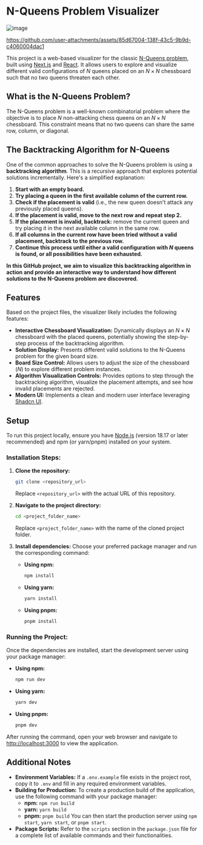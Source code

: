 # N-Queens Problem Visualizer
![image](https://github.com/user-attachments/assets/7f9d2a0c-d300-4194-81ab-b156dfb6b572)

https://github.com/user-attachments/assets/85d67004-138f-43c5-9b9d-c4060004dac1

This project is a web-based visualizer for the classic [N-Queens problem](https://en.wikipedia.org/wiki/Eight_queens_puzzle), built using [Next.js](https://nextjs.org/) and [React](https://react.dev/). It allows users to explore and visualize different valid configurations of $N$ queens placed on an $N \times N$ chessboard such that no two queens threaten each other.

## What is the N-Queens Problem?

The N-Queens problem is a well-known combinatorial problem where the objective is to place $N$ non-attacking chess queens on an $N \times N$ chessboard. This constraint means that no two queens can share the same row, column, or diagonal.

## The Backtracking Algorithm for N-Queens

One of the common approaches to solve the N-Queens problem is using a **backtracking algorithm**. This is a recursive approach that explores potential solutions incrementally. Here's a simplified explanation:

1.  **Start with an empty board.**
2.  **Try placing a queen in the first available column of the current row.**
3.  **Check if the placement is valid** (i.e., the new queen doesn't attack any previously placed queens).
4.  **If the placement is valid, move to the next row and repeat step 2.**
5.  **If the placement is invalid, backtrack:** remove the current queen and try placing it in the next available column in the same row.
6.  **If all columns in the current row have been tried without a valid placement, backtrack to the previous row.**
7.  **Continue this process until either a valid configuration with $N$ queens is found, or all possibilities have been exhausted.**

**In this GitHub project, we aim to visualize this backtracking algorithm in action and provide an interactive way to understand how different solutions to the N-Queens problem are discovered.**

## Features

Based on the project files, the visualizer likely includes the following features:

* **Interactive Chessboard Visualization:** Dynamically displays an $N \times N$ chessboard with the placed queens, potentially showing the step-by-step process of the backtracking algorithm.
* **Solution Display:** Presents different valid solutions to the N-Queens problem for the given board size.
* **Board Size Control:** Allows users to adjust the size of the chessboard ($N$) to explore different problem instances.
* **Algorithm Visualization Controls:** Provides options to step through the backtracking algorithm, visualize the placement attempts, and see how invalid placements are rejected.
* **Modern UI:** Implements a clean and modern user interface leveraging [Shadcn UI](https://ui.shadcn.com/).

## Setup

To run this project locally, ensure you have [Node.js](https://nodejs.org/) (version 18.17 or later recommended) and npm (or yarn/pnpm) installed on your system.

### Installation Steps:

1.  **Clone the repository:**
    ```bash
    git clone <repository_url>
    ```
    Replace `<repository_url>` with the actual URL of this repository.

2.  **Navigate to the project directory:**
    ```bash
    cd <project_folder_name>
    ```
    Replace `<project_folder_name>` with the name of the cloned project folder.

3.  **Install dependencies:**
    Choose your preferred package manager and run the corresponding command:

    * **Using npm:**
        ```bash
        npm install
        ```

    * **Using yarn:**
        ```bash
        yarn install
        ```

    * **Using pnpm:**
        ```bash
        pnpm install
        ```

### Running the Project:

Once the dependencies are installed, start the development server using your package manager:

* **Using npm:**
    ```bash
    npm run dev
    ```

* **Using yarn:**
    ```bash
    yarn dev
    ```

* **Using pnpm:**
    ```bash
    pnpm dev
    ```

After running the command, open your web browser and navigate to [http://localhost:3000](http://localhost:3000) to view the application.

## Additional Notes

* **Environment Variables:** If a `.env.example` file exists in the project root, copy it to `.env` and fill in any required environment variables.
* **Building for Production:** To create a production build of the application, use the following command with your package manager:
    * **npm:** `npm run build`
    * **yarn:** `yarn build`
    * **pnpm:** `pnpm build`
    You can then start the production server using `npm start`, `yarn start`, or `pnpm start`.
* **Package Scripts:** Refer to the `scripts` section in the `package.json` file for a complete list of available commands and their functionalities.
